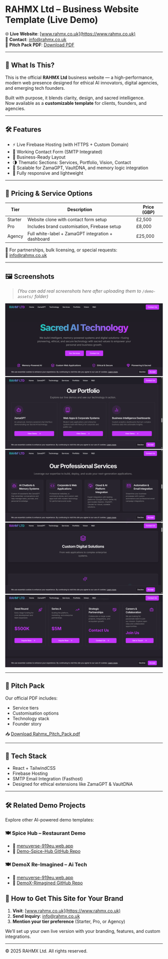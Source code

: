 # RAHMX Ltd – Business Website Template (Live Demo)

🌐 **Live Website**: [www.rahmx.co.uk](https://www.rahmx.co.uk)  
📧 **Contact**: [info@rahmx.co.uk](mailto:info@rahmx.co.uk)  
📄 **Pitch Pack PDF**: [Download PDF](./Rahmx_Pitch_Pack.pdf)

---

## 🧠 What Is This?

This is the official **RAHMX Ltd** business website — a high-performance, modern web presence designed for ethical AI innovators, digital agencies, and emerging tech founders.

Built with purpose, it blends clarity, design, and sacred intelligence.  
Now available as a **customizable template** for clients, founders, and agencies.

---

## 🛠️ Features

- ⚡️ Live Firebase Hosting (with HTTPS + Custom Domain)
- 📩 Working Contact Form (SMTP Integrated)
- 💼 Business-Ready Layout
- 🌗 Thematic Sections: Services, Portfolio, Vision, Contact
- 🧬 Scalable for ZamaGPT, VaultDNA, and memory logic integration
- 💎 Fully responsive and lightweight

---

## 💸 Pricing & Service Options

| Tier       | Description                                          | Price (GBP) |
|------------|------------------------------------------------------|-------------|
| Starter    | Website clone with contact form setup                | £2,500      |
| Pro        | Includes brand customisation, Firebase setup         | £8,000      |
| Agency     | Full white-label + ZamaGPT integration + dashboard   | £25,000     |

💬 For partnerships, bulk licensing, or special requests:  
📧 [info@rahmx.co.uk](mailto:info@rahmx.co.uk)

---

## 🖼️ Screenshots

> *(You can add real screenshots here after uploading them to `/demo-assets/` folder)*

![Homepage Preview](./demo-assets/homepage-preview.png)  
![Portfolio Preview](./demo-assets/portfolio-preview.png) 
![Services Preview](./demo-assets/services-preview.png) 
![Solutions Preview](./demo-assets/solutions-preview.png) 
![Contact Form](./demo-assets/contact-us.png)

---

## 📄 Pitch Pack

Our official PDF includes:
- Service tiers
- Customisation options
- Technology stack
- Founder story

📥 [Download Rahmx_Pitch_Pack.pdf](./Rahmx_Pitch_Pack.pdf)

---

## 🔧 Tech Stack

- React + TailwindCSS
- Firebase Hosting
- SMTP Email Integration (Fasthost)
- Designed for ethical extensions like ZamaGPT & VaultDNA

---
## 🛠 Related Demo Projects

Explore other AI-powered demo templates:

### 🍽 Spice Hub – Restaurant Demo
- 🔗 [menuverse-919eu.web.app](https://menuverse-919eu.web.app)  
- 🧾 [Demo-Spice-Hub GitHub Repo](https://github.com/devkhan1/Demo-Spice-Hub)
  
### 🍽 DemoX Re-Imagined – Ai Tech
- 🔗 [menuverse-919eu.web.app](https://rahmx-reimagined.web.app/)   
- 🧾 [DemoX-Rimagined GitHub Repo](https://github.com/devkhan1/DemoX-Reimagined)

## 🚀 How to Get This Site for Your Brand

1. **Visit**: [www.rahmx.co.uk](https://www.rahmx.co.uk)  
2. **Send Inquiry**: [info@rahmx.co.uk](mailto:info@rahmx.co.uk)  
3. **Mention your tier preference** (Starter, Pro, or Agency)

We’ll set up your own live version with your branding, features, and custom integrations.

---

© 2025 RAHMX Ltd. All rights reserved.
